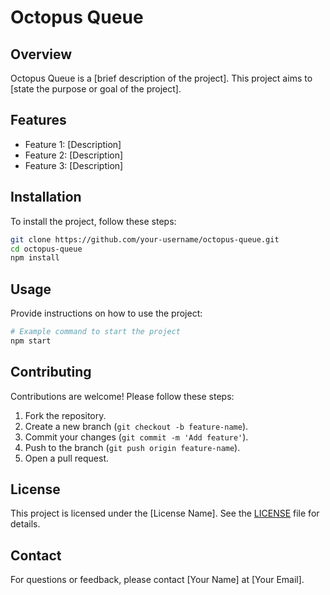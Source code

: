 # Octopus Queue

## Overview
Octopus Queue is a [brief description of the project]. This project aims to [state the purpose or goal of the project].

## Features
- Feature 1: [Description]
- Feature 2: [Description]
- Feature 3: [Description]

## Installation
To install the project, follow these steps:

```bash
git clone https://github.com/your-username/octopus-queue.git
cd octopus-queue
npm install
```

## Usage
Provide instructions on how to use the project:

```bash
# Example command to start the project
npm start
```

## Contributing
Contributions are welcome! Please follow these steps:
1. Fork the repository.
2. Create a new branch (`git checkout -b feature-name`).
3. Commit your changes (`git commit -m 'Add feature'`).
4. Push to the branch (`git push origin feature-name`).
5. Open a pull request.

## License
This project is licensed under the [License Name]. See the [LICENSE](./LICENSE) file for details.

## Contact
For questions or feedback, please contact [Your Name] at [Your Email].
